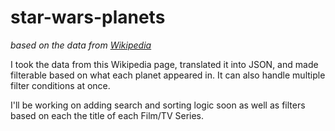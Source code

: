 # star-wars-planets

_based on the data from [Wikipedia](https://en.wikipedia.org/wiki/List_of_Star_Wars_planets_and_moons)_

I took the data from this Wikipedia page, translated it into JSON, and made filterable based on what each planet appeared in. It can also handle multiple filter conditions at once.

I'll be working on adding search and sorting logic soon as well as filters based on each the title of each Film/TV Series.
